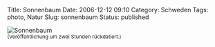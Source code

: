 Title: Sonnenbaum
Date: 2006-12-12 09:10
Category: Schweden
Tags: photo, Natur
Slug: sonnenbaum
Status: published

![Sonnenbaum](/pic/suntree.jpg "Sonnenbaum")  
<small>(Veröffentlichung um zwei Stunden rückdatiert.)</small>


